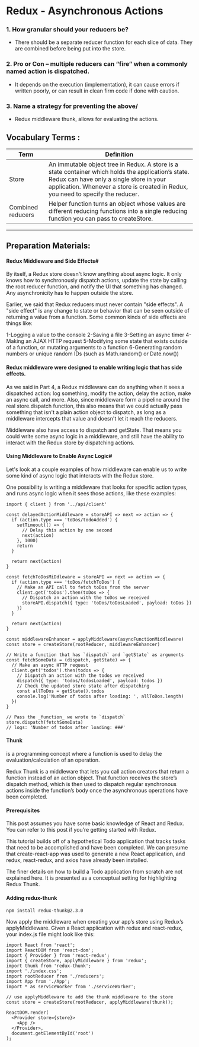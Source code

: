 # Redux - Asynchronous Actions

### 1. How granular should your reducers be?
- There should be a separate reducer function for each slice of data. They are combined before being put into the store.

### 2. Pro or Con – multiple reducers can “fire” when a commonly named action is dispatched.
- It depends on the execution (implementation), it can cause errors if written poorly, or can result in clean firm code if done with caution.

### 3. Name a strategy for preventing the above/
- Redux middleware thunk, allows for evaluating the actions.

##  Vocabulary Terms :

| Term      | Definition                                                                                                 |
| --------- | ---------------------------------------------------------------------------------------------------------------|
| Store|An immutable object tree in Redux. A store is a state container which holds the application’s state. Redux can have only a single store in your application. Whenever a store is created in Redux, you need to specify the reducer.|
| Combined reducers|Helper function turns an object whose values are different reducing functions into a single reducing function you can pass to createStore.|
*** 
## Preparation Materials:

#### Redux Middleware and Side Effects#
By itself, a Redux store doesn't know anything about async logic. It only knows how to synchronously dispatch actions, update the state by calling the root reducer function, and notify the UI that something has changed. Any asynchronicity has to happen outside the store.

Earlier, we said that Redux reducers must never contain "side effects". A "side effect" is any change to state or behavior that can be seen outside of returning a value from a function. Some common kinds of side effects are things like:

1-Logging a value to the console
2-Saving a file
3-Setting an async timer
4-Making an AJAX HTTP request
5-Modifying some state that exists outside of a function, or mutating arguments to a function
6-Generating random numbers or unique random IDs (such as Math.random() or Date.now())


#### Redux middleware were designed to enable writing logic that has side effects.

As we said in Part 4, a Redux middleware can do anything when it sees a dispatched action: log something, modify the action, delay the action, make an async call, and more. Also, since middleware form a pipeline around the real store.dispatch function, this also means that we could actually pass something that isn't a plain action object to dispatch, as long as a middleware intercepts that value and doesn't let it reach the reducers.

Middleware also have access to dispatch and getState. That means you could write some async logic in a middleware, and still have the ability to interact with the Redux store by dispatching actions.

#### Using Middleware to Enable Async Logic#
Let's look at a couple examples of how middleware can enable us to write some kind of async logic that interacts with the Redux store.

One possibility is writing a middleware that looks for specific action types, and runs async logic when it sees those actions, like these examples:

```
import { client } from '../api/client'

const delayedActionMiddleware = storeAPI => next => action => {
  if (action.type === 'toDos/todoAdded') {
    setTimeout(() => {
      // Delay this action by one second
      next(action)
    }, 1000)
    return
  }

  return next(action)
}

const fetchToDosMiDdleware = storeAPI => next => action => {
  if (action.type === 'toDos/fetchToDos') {
    // Make an API call to fetch toDos from the server
    client.get('toDos').then(toDos => {
      // Dispatch an action with the toDos we received
      storeAPI.dispatch({ type: 'toDos/toDosLoaded', payload: toDos })
    })
  }

  return next(action)
}
```

```
const middlewareEnhancer = applyMiddleware(asyncFunctionMiddleware)
const store = createStore(rootReducer, middlewareEnhancer)

// Write a function that has `dispatch` and `getState` as arguments
const fetchSomeData = (dispatch, getState) => {
  // Make an async HTTP request
  client.get('todos').then(todos => {
    // Dispatch an action with the todos we received
    dispatch({ type: 'todos/todosLoaded', payload: todos })
    // Check the updated store state after dispatching
    const allToDos = getState().todos
    console.log('Number of todos after loading: ', allToDos.length)
  })
}

// Pass the _function_ we wrote to `dispatch`
store.dispatch(fetchSomeData)
// logs: 'Number of todos after loading: ###'
```


#### Thunk 
is a programming concept where a function is used to delay the evaluation/calculation of an operation.

Redux Thunk is a middleware that lets you call action creators that return a function instead of an action object. That function receives the store’s dispatch method, which is then used to dispatch regular synchronous actions inside the function’s body once the asynchronous operations have been completed.

#### Prerequisites
This post assumes you have some basic knowledge of React and Redux. You can refer to this post if you’re getting started with Redux.

This tutorial builds off of a hypothetical Todo application that tracks tasks that need to be accomplished and have been completed. We can presume that create-react-app was used to generate a new React application, and redux, react-redux, and axios have already been installed.

The finer details on how to build a Todo application from scratch are not explained here. It is presented as a conceptual setting for highlighting Redux Thunk.

#### Adding redux-thunk 
`npm install redux-thunk@2.3.0`

Now apply the middleware when creating your app’s store using Redux’s applyMiddleware. Given a React application with redux and react-redux, your index.js file might look like this:

```
import React from 'react';
import ReactDOM from 'react-dom';
import { Provider } from 'react-redux';
import { createStore, applyMiddleware } from 'redux';
import thunk from 'redux-thunk';
import './index.css';
import rootReducer from './reducers';
import App from './App';
import * as serviceWorker from './serviceWorker';

// use applyMiddleware to add the thunk middleware to the store
const store = createStore(rootReducer, applyMiddleware(thunk));

ReactDOM.render(
  <Provider store={store}>
    <App />
  </Provider>,
  document.getElementById('root')
);
```